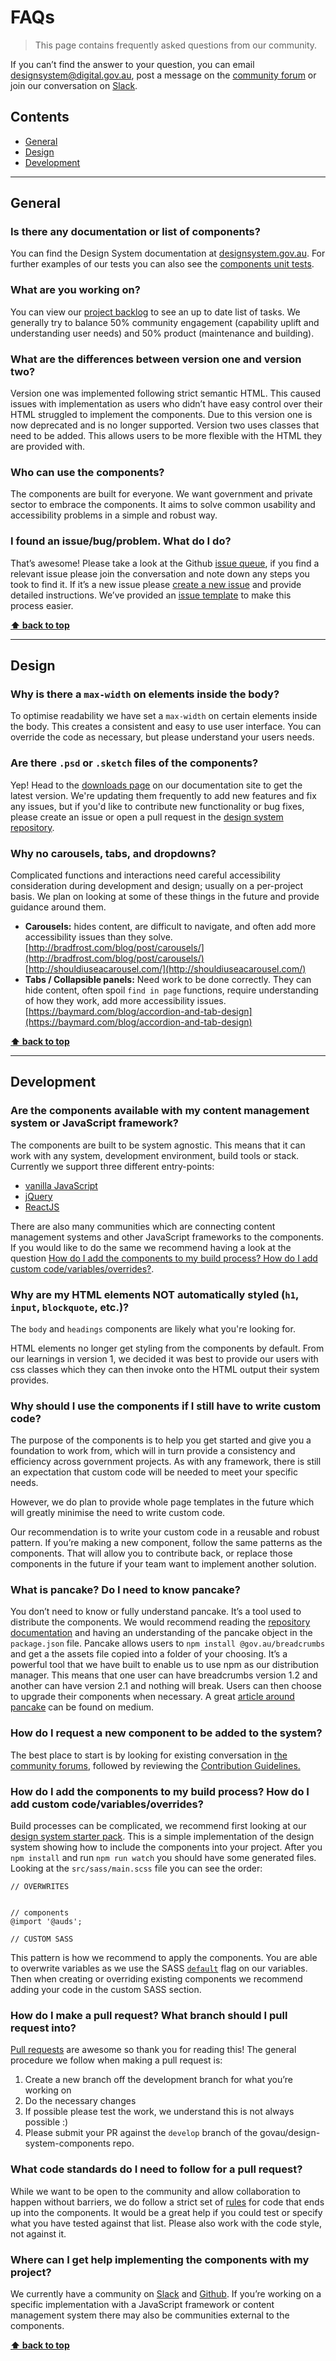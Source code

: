 FAQs
====

> This page contains frequently asked questions from our community.

If you can’t find the answer to your question, you can email designsystem@digital.gov.au, post a message on the [community forum](https://community.digital.gov.au/c/designsystem) or join our conversation on
[Slack](http://guides.service.gov.au/join-slack/).


## Contents

* [General](#general)
* [Design](#design)
* [Development](#development)


----------------------------------------------------------------------------------------------------------------------------------------------------------------


## General

### Is there any documentation or list of components?
You can find the Design System documentation at [designsystem.gov.au](http://designsystem.gov.au/). For further examples of our tests you can also see the [components unit tests](https://auds.service.gov.au/).


### What are you working on?
You can view our [project backlog](https://github.com/orgs/govau/projects/7) to see an up to date list of tasks. We generally try to balance 50% community
engagement (capability uplift and understanding user needs) and 50% product (maintenance and building).


### What are the differences between version one and version two?
Version one was implemented following strict semantic HTML. This caused issues with implementation as users who didn’t have easy control over their HTML
struggled to implement the components. Due to this version one is now deprecated and is no longer supported. Version two uses classes that need to be added.
This allows users to be more flexible with the HTML they are provided with.


### Who can use the components?
The components are built for everyone. We want government and private sector to embrace the components. It aims to solve common usability and accessibility
problems in a simple and robust way.


### I found an issue/bug/problem. What do I do?
That’s awesome!
Please take a look at the Github [issue queue](https://github.com/govau/design-system-components/issues), if you find a relevant issue please join the conversation and note down
any steps you took to find it. If it’s a new issue please [create a new issue](https://github.com/govau/design-system-components/issues/new) and provide detailed instructions.
We’ve provided an [issue template](./ISSUE_TEMPLATE.md) to make this process easier.


**[⬆ back to top](#contents)**


----------------------------------------------------------------------------------------------------------------------------------------------------------------


## Design

### Why is there a `max-width` on elements inside the body?
To optimise readability we have set a `max-width` on certain elements inside the body. This creates a consistent and easy to use user interface. You can
override the code as necessary, but please understand your users needs.


### Are there `.psd` or `.sketch` files of the components?
Yep! Head to the [downloads page](https://designsystem.gov.au/download/) on our documentation site to get the latest version. We're updating them frequently to add new features and fix any issues, but if you'd like to contribute new functionality or bug fixes, please create an issue or open a pull request in the [design system repository](https://github.com/govau/designsystem).


### Why no carousels, tabs, and dropdowns?
Complicated functions and interactions need careful accessibility consideration during development and design; usually on a per-project basis. We plan on
looking at some of these things in the future and provide guidance around them.

- **Carousels:** hides content, are difficult to navigate, and often add more accessibility issues than they solve.  
	[http://bradfrost.com/blog/post/carousels/](http://bradfrost.com/blog/post/carousels/)  
	[http://shouldiuseacarousel.com/](http://shouldiuseacarousel.com/)
- **Tabs / Collapsible panels:** Need work to be done correctly. They can hide content, often spoil `find in page` functions, require understanding of how they
	work, add more accessibility issues.  
	[https://baymard.com/blog/accordion-and-tab-design](https://baymard.com/blog/accordion-and-tab-design)


**[⬆ back to top](#contents)**


----------------------------------------------------------------------------------------------------------------------------------------------------------------


## Development

### Are the components available with my content management system or JavaScript framework?
The components are built to be system agnostic. This means that it can work with any system, development environment, build tools or stack.
Currently we support three different entry-points:

- [vanilla JavaScript](https://www.w3.org/standards/techs/js)
- [jQuery](https://jquery.com/)
- [ReactJS](https://reactjs.org/)

There are also many communities which are connecting content management systems and other JavaScript frameworks to the components. If you would like to do
the same we recommend having a look at the question
[How do I add the components to my build process? How do I add custom code/variables/overrides?](#how-do-i-add-the-components-to-my-build-process-how-do-i-add-custom-codevariablesoverrides).


### Why are my HTML elements NOT automatically styled (`h1`, `input`, `blockquote`, etc.)?
The `body` and `headings` components are likely what you're looking for.

HTML elements no longer get styling from the components by default. From our learnings in version 1, we decided it was best to provide our users with css classes which they can then invoke onto the HTML output their system provides.


### Why should I use the components if I still have to write custom code?
The purpose of the components is to help you get started and give you a foundation to work from, which will in turn provide a consistency and efficiency across
government projects. As with any framework, there is still an expectation that custom code will be needed to meet your specific needs.

However, we do plan to provide whole page templates in the future which will greatly minimise the need to write custom code.

Our recommendation is to write your custom code in a reusable and robust pattern. If you’re making a new component, follow the same patterns as the 
components. That will allow you to contribute back, or replace those components in the future if your team want to implement another solution.


### What is pancake? Do I need to know pancake?
You don’t need to know or fully understand pancake. It’s a tool used to distribute the components. We would recommend reading the
[repository documentation](https://github.com/govau/pancake) and having an understanding of the pancake object in the `package.json` file. Pancake allows users
to `npm install @gov.au/breadcrumbs` and get a the assets file copied into a folder of your choosing. It’s a powerful tool that we have built to enable us to
use npm as our distribution manager. This means that one user can have breadcrumbs version 1.2 and another can have version 2.1 and nothing will break.
Users can then choose to upgrade their components when necessary. A great
[article around pancake](https://medium.com/dailyjs/npm-and-the-front-end-950c79fc22ce) can be found on medium.


### How do I request a new component to be added to the system?

The best place to start is by looking for existing conversation in [the community forums](community.service.gov.au), followed by reviewing the [Contribution Guidelines.](https://github.com/govau/design-system-components/blob/master/CONTRIBUTING.md)



### How do I add the components to my build process? How do I add custom code/variables/overrides?
Build processes can be complicated, we recommend first looking at our [design system starter pack](https://github.com/govau/design-system-components-starter). This is a simple
implementation of the design system showing how to include the components into your project. After you `npm install` and run `npm run watch` you should have some generated
files. Looking at the `src/sass/main.scss` file you can see the order:

```
// OVERWRITES


// components
@import '@auds';

// CUSTOM SASS
```

This pattern is how we recommend to apply the components. You are able to overwrite variables as we use the SASS
[`default`](http://sass-lang.com/documentation/file.SASS_REFERENCE.html#Variable_Defaults___default) flag on our variables. Then when creating or overriding
existing components we recommend adding your code in the custom SASS section.


### How do I make a pull request? What branch should I pull request into?
[Pull requests](https://help.github.com/articles/fork-a-repo/) are awesome so thank you for reading this! The general procedure we follow when making a pull
request is:

1. Create a new branch off the development branch for what you’re working on
1. Do the necessary changes
1. If possible please test the work, we understand this is not always possible :)
1. Please submit your PR against the `develop` branch of the govau/design-system-components repo.


### What code standards do I need to follow for a pull request?
While we want to be open to the community and allow collaboration to happen without barriers, we do follow a strict set of
[rules](https://github.com/govau/design-system-components#checklist-and-browser-support) for code that ends up into the components. It would be a great help if you could test
or specify what you have tested against that list. Please also work with the code style, not against it.


### Where can I get help implementing the components with my project?
We currently have a community on [Slack](http://guides.service.gov.au/join-slack/) and [Github](https://github.com/govau/design-system-components). If you’re working on a
specific implementation with a JavaScript framework or content management system there may also be communities external to the components.


**[⬆ back to top](#contents)**
